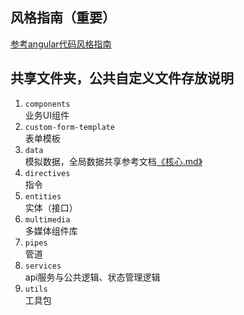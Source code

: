 ## 风格指南（重要）
[参考angular代码风格指南](http://angular.cn/guide/styleguide)   
## 共享文件夹，公共自定义文件存放说明
1. `components`     
    业务UI组件
2. `custom-form-template`   
    表单模板
3. `data`  
    模拟数据，全局数据共享参考文档[《核心.md》](./核心.md)
4. `directives`  
    指令
5. `entities`   
    实体（接口）
6. `multimedia`     
    多媒体组件库
7. `pipes`  
    管道
8. `services`   
    api服务与公共逻辑、状态管理逻辑
9. `utils`  
    工具包